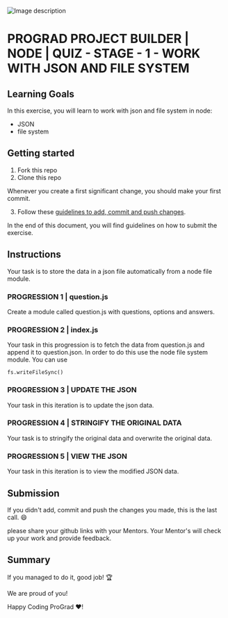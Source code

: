 ![Image description](https://i1.faceprep.in/ProGrad/prograd-logo.png)

# PROGRAD PROJECT BUILDER | NODE | QUIZ - STAGE - 1 - WORK WITH JSON AND FILE SYSTEM

## Learning Goals

In this exercise, you will learn to work with json and file system in node:

- JSON
- file system

## Getting started

1. Fork this repo
2. Clone this repo

Whenever you create a first significant change, you should make your first commit.

3. Follow these [guidelines to add, commit and push changes](https://github.com/FACEPrep-ProGrad/general-guidelines-labs-project-builders.git).

In the end of this document, you will find guidelines on how to submit the exercise.

## Instructions
Your task is to store the data in a json file automatically from a node file module. 

### PROGRESSION 1 | question.js
Create a module called question.js with questions, options and answers. 

### PROGRESSION 2 | index.js
Your task in this progression is to fetch the data from question.js and append it to question.json. In order to do this use the node file system module.
You can use
```
fs.writeFileSync()
```

### PROGRESSION 3 | UPDATE THE JSON
Your task in this iteration is to update the json data.

### PROGRESSION 4 | STRINGIFY THE ORIGINAL DATA
Your task is to stringify the original data and overwrite the original data.

### PROGRESSION 5 | VIEW THE JSON
Your task in this iteration is to view the modified JSON data.

## Submission

If you didn't add, commit and push the changes you made, this is the last call. :smile:

please share your github links with your Mentors. Your Mentor's will check up your work and provide feedback. 

## Summary

If you managed to do it, good job! :trophy:

We are proud of you!

Happy Coding ProGrad ❤️!
